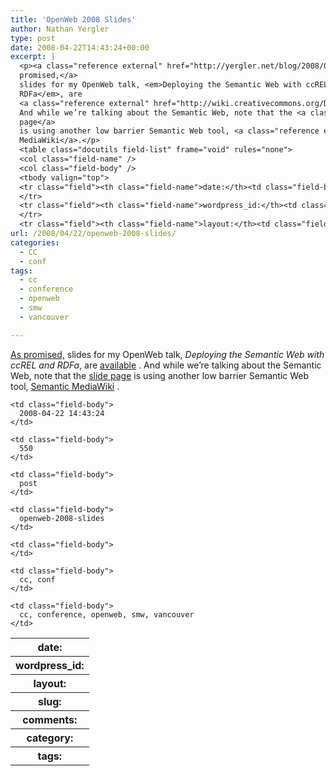 ```yaml
---
title: 'OpenWeb 2008 Slides'
author: Nathan Yergler
type: post
date: 2008-04-22T14:43:24+00:00
excerpt: |
  <p><a class="reference external" href="http://yergler.net/blog/2008/04/14/openweb-2008-vancouver/">As
  promised,</a>
  slides for my OpenWeb talk, <em>Deploying the Semantic Web with ccREL and
  RDFa</em>, are
  <a class="reference external" href="http://wiki.creativecommons.org/Deploying_the_Semantic_Web_with_ccREL_and_RDFa">available</a>.
  And while we’re talking about the Semantic Web, note that the <a class="reference external" href="http://wiki.creativecommons.org/Deploying_the_Semantic_Web_with_ccREL_and_RDFa">slide
  page</a>
  is using another low barrier Semantic Web tool, <a class="reference external" href="http://semantic-mediawiki.org">Semantic
  MediaWiki</a>.</p>
  <table class="docutils field-list" frame="void" rules="none">
  <col class="field-name" />
  <col class="field-body" />
  <tbody valign="top">
  <tr class="field"><th class="field-name">date:</th><td class="field-body">2008-04-22 14:43:24</td>
  </tr>
  <tr class="field"><th class="field-name">wordpress_id:</th><td class="field-body">550</td>
  </tr>
  <tr class="field"><th class="field-name">layout:</th><td class="field-body">post ...</td></tr></tbody></table>
url: /2008/04/22/openweb-2008-slides/
categories:
  - CC
  - conf
tags:
  - cc
  - conference
  - openweb
  - smw
  - vancouver

---
```

[As promised,][1]  slides for my OpenWeb talk, _Deploying the Semantic Web with ccREL and RDFa_, are [available][2] . And while we’re talking about the Semantic Web, note that the [slide page][2]  is using another low barrier Semantic Web tool, [Semantic MediaWiki][3] .

<table class="docutils field-list" frame="void" rules="none">
  <col class="field-name" /> <col class="field-body" /> <tr class="field">
    <th class="field-name">
      date:
    </th>

    <td class="field-body">
      2008-04-22 14:43:24
    </td>
  </tr>

  <tr class="field">
    <th class="field-name">
      wordpress_id:
    </th>

    <td class="field-body">
      550
    </td>
  </tr>

  <tr class="field">
    <th class="field-name">
      layout:
    </th>

    <td class="field-body">
      post
    </td>
  </tr>

  <tr class="field">
    <th class="field-name">
      slug:
    </th>

    <td class="field-body">
      openweb-2008-slides
    </td>
  </tr>

  <tr class="field">
    <th class="field-name">
      comments:
    </th>

    <td class="field-body">
    </td>
  </tr>

  <tr class="field">
    <th class="field-name">
      category:
    </th>

    <td class="field-body">
      cc, conf
    </td>
  </tr>

  <tr class="field">
    <th class="field-name">
      tags:
    </th>

    <td class="field-body">
      cc, conference, openweb, smw, vancouver
    </td>
  </tr>
</table>

 [1]: http://yergler.net/blog/2008/04/14/openweb-2008-vancouver/
 [2]: http://wiki.creativecommons.org/Deploying_the_Semantic_Web_with_ccREL_and_RDFa
 [3]: http://semantic-mediawiki.org